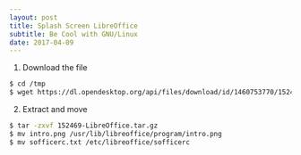```yaml
---
layout: post
title: Splash Screen LibreOffice
subtitle: Be Cool with GNU/Linux
date: 2017-04-09
---
```


1. Download the file 
```bash
$ cd /tmp
$ wget https://dl.opendesktop.org/api/files/download/id/1460753770/152469-LibreOffice.tar.gz 
```
2. Extract and move
```bash
$ tar -zxvf 152469-LibreOffice.tar.gz
$ mv intro.png /usr/lib/libreoffice/program/intro.png
$ mv sofficerc.txt /etc/libreoffice/sofficerc
```
